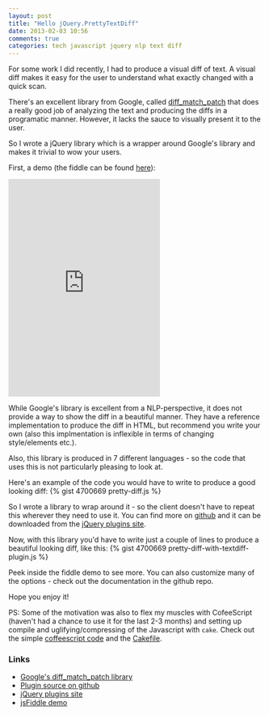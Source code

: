 ```yaml
---
layout: post
title: "Hello jQuery.PrettyTextDiff"
date: 2013-02-03 10:56
comments: true
categories: tech javascript jquery nlp text diff
---
```

For some work I did recently, I had to produce a visual diff of text.
A visual diff makes it easy for the user to understand what exactly
changed with a quick scan.

There's an excellent library from Google, called
[diff_match_patch](http://code.google.com/p/google-diff-match-patch/)
that does a really good job of analyzing the text and producing the
diffs in a programatic manner. However, it lacks the sauce to visually
present it to the user.

So I wrote a jQuery library which is a wrapper around Google's library
and makes it trivial to wow your users.

<!-- more -->

First, a demo (the fiddle can be found
[here](http://jsfiddle.net/arnab/YwSVY/)):

<iframe class="jsfiddle"
        style="height: 430px"
        src="http://jsfiddle.net/arnab/YwSVY/embedded/result,html,js,resources,css/"
        allowfullscreen="allowfullscreen"
        frameborder="0">
</iframe>

While Google's library is excellent from a NLP-perspective, it does
not provide a way to show the diff in a beautiful manner. They have a
reference implementation to produce the diff in HTML, but recommend
you write your own (also this implmentation is inflexible in terms of
changing style/elements etc.).

Also, this library is produced in 7 different languages - so the code
that uses this is not particularly pleasing to look at.

Here's an example of the code you would have to write to produce a
good looking diff:
{% gist 4700669 pretty-diff.js %}

So I wrote a library to wrap around it - so the client doesn't have to
repeat this wherever they need to use it. You can find more on
[github](https://github.com/arnab/jQuery.PrettyTextDiff/) and it can
be downloaded from the
[jQuery plugins site](http://plugins.jquery.com/pretty-text-diff/).

Now, with this library you'd have to write just a couple of lines to
produce a beautiful looking diff, like this:
{% gist 4700669 pretty-diff-with-textdiff-plugin.js %}

Peek inside the fiddle demo to see more. You can also customize many
of the options - check out the documentation in the github repo.

Hope you enjoy it!

PS: Some of the motivation was also to flex my muscles with
CofeeScript (haven't had a chance to use it for the last 2-3 months)
and setting up compile and uglifying/compressing  of the Javascript
with `cake`. Check out the simple
[coffeescript code](https://github.com/arnab/jQuery.PrettyTextDiff/blob/master/jquery.pretty-text-diff.coffee)
and the
[Cakefile](https://github.com/arnab/jQuery.PrettyTextDiff/blob/master/Cakefile).

### Links

+ [Google's diff_match_patch library](http://code.google.com/p/google-diff-match-patch/)
+ [Plugin source on github](https://github.com/arnab/jQuery.PrettyTextDiff/)
+ [jQuery plugins site](http://plugins.jquery.com/pretty-text-diff/)
+ [jsFiddle demo](http://jsfiddle.net/arnab/YwSVY/)

